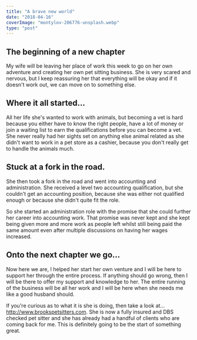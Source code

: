 ```yaml
---
title: "A brave new world"
date: "2018-04-16"
coverImage: "montylov-206776-unsplash.webp"
type: "post"
---
```


## The beginning of a new chapter

My wife will be leaving her place of work this week to go on her own adventure and creating her own pet sitting business. She is very scared and nervous, but I keep reassuring her that everything will be okay and if it doesn't work out, we can move on to something else.

## Where it all started...

All her life she's wanted to work with animals, but becoming a vet is hard because you either have to know the right people, have a lot of money or join a waiting list to earn the qualifications before you can become a vet. She never really had her sights set on anything else animal related as she didn't want to work in a pet store as a cashier, because you don't really get to handle the animals much.

## Stuck at a fork in the road.

She then took a fork in the road and went into accounting and administration. She received a level two accounting qualification, but she couldn't get an accounting position, because she was either not qualified enough or because she didn't quite fit the role.

So she started an administration role with the promise that she could further her career into accounting work. That promise was never kept and she kept being given more and more work as people left whilst still being paid the same amount even after multiple discussions on having her wages increased.

## Onto the next chapter we go...

Now here we are, I helped her start her own venture and I will be here to support her through the entire process. If anything should go wrong, then I will be there to offer my support and knowledge to her. The entire running of the business will be all her work and I will be here when she needs me like a good husband should.

If you're curious as to what it is she is doing, then take a look at... http://www.brookspetsitters.com. She is now a fully insured and DBS checked pet sitter and she has already had a handful of clients who are coming back for me. This is definitely going to be the start of something great.
